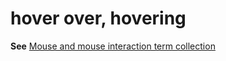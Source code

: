 # hover over, hovering

**See** [Mouse and mouse interaction term collection](~/a-z-word-list-term-collections/term-collections/mouse-mouse-interaction-terms.md)
